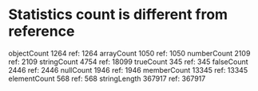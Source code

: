 # Statistics count is different from reference

 objectCount        1264  ref:       1264
 arrayCount         1050  ref:       1050
 numberCount        2109  ref:       2109
 stringCount        4754  ref:      18099
 trueCount           345  ref:        345
 falseCount         2446  ref:       2446
 nullCount          1946  ref:       1946
 memberCount       13345  ref:      13345
 elementCount        568  ref:        568
 stringLength     367917  ref:     367917
